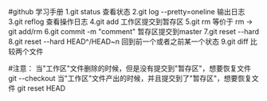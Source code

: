 #github 学习手册
1.git status                查看状态
2.git log --pretty=oneline  输出日志
3.git reflog                查看操作日志
4.git add <filename>        工作区提交到暂存区
5.git rm <filename>         等价于 rm <filename> -> git add/rm <filename>
6.git commit -m "comment"   暂存区提交到master
7.git reset --hard <id>     
8.git reset --hard HEAD^/HEAD~n 回到前一个或者之前某一个状态
9.git diff <filename>       比较两个文件


#注意：
  当"工作区"文件删除的时候，但是没有提交到"暂存区"，想要恢复文件
  git --checkout <filename>
  当"工作区"文件产出的时候，并且提交到了"暂存区"，想要恢复文件
  git reset HEAD <filename>
